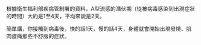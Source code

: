 根據衛生福利部疾病管制署的資料，A型流感的潛伏期（從被病毒感染到出現症狀的時間）大約是1至4天，平均來說是2天。

簡單講，你接觸到病毒後，快的話1天，慢的話4天，身體就會開始出現發燒、肌肉痠痛那些不舒服的症狀。